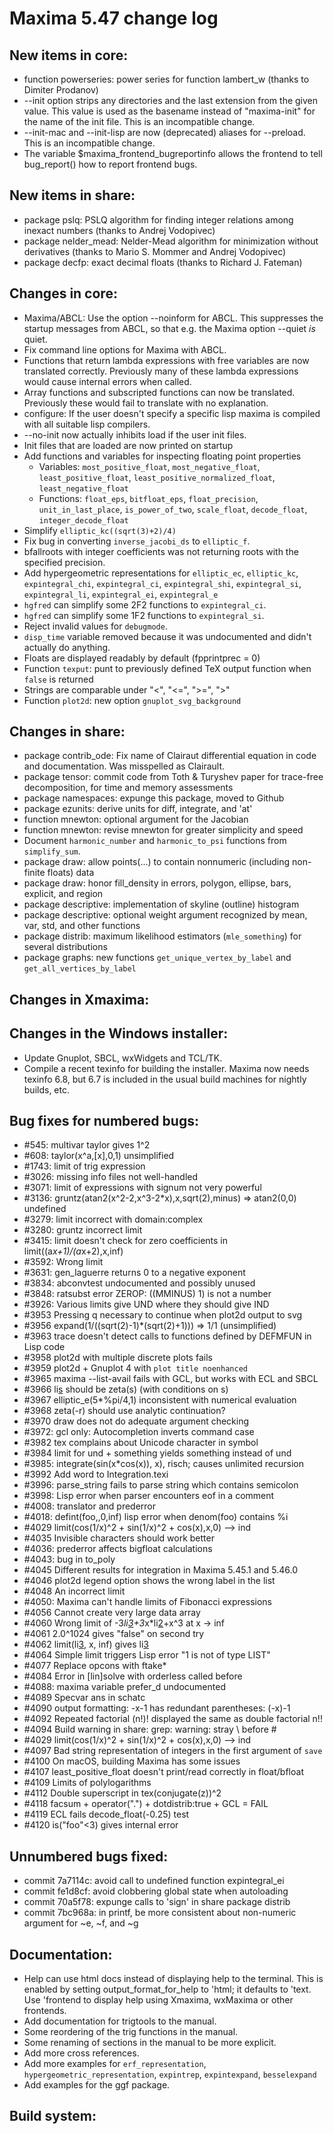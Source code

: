 Maxima 5.47 change log
======================

New items in core:
------------------
 * function powerseries: power series for function lambert_w
   (thanks to Dimiter Prodanov)
 * --init option strips any directories and the last extension from the
   given value.  This value is used as the basename instead of
   "maxima-init" for the name of the init file.  This is an incompatible
   change.
 * --init-mac and --init-lisp are now (deprecated) aliases for --preload.
   This is an incompatible change.
 * The variable $maxima_frontend_bugreportinfo allows the frontend to
   tell bug_report() how to report frontend bugs.

New items in share:
-------------------
 * package pslq: PSLQ algorithm for finding integer relations
   among inexact numbers (thanks to Andrej Vodopivec)
 * package nelder_mead: Nelder-Mead algorithm for minimization without
   derivatives (thanks to Mario S. Mommer and Andrej Vodopivec)
 * package decfp: exact decimal floats (thanks to Richard J. Fateman)

Changes in core:
----------------
 * Maxima/ABCL: Use the option --noinform for ABCL.
   This suppresses the startup messages from ABCL, so that e.g. the Maxima
   option --quiet *is* quiet.
 * Fix command line options for Maxima with ABCL.
 * Functions that return lambda expressions with free variables are
   now translated correctly.  Previously many of these lambda expressions
   would cause internal errors when called.
 * Array functions and subscripted functions can now be translated.
   Previously these would fail to translate with no explanation.
 * configure: If the user doesn't specify a specific lisp maxima is compiled
   with all suitable lisp compilers.
 * --no-init now actually inhibits load if the user init files.
 * Init files that are loaded are now printed on startup
 * Add functions and variables for inspecting floating point properties
   * Variables:  `most_positive_float`, `most_negative_float`, `least_positive_float`, `least_positive_normalized_float`, `least_negative_float`
   * Functions: `float_eps`, `bitfloat_eps`, `float_precision`, `unit_in_last_place`, `is_power_of_two`, `scale_float`, `decode_float`, `integer_decode_float`
 * Simplify `elliptic_kc((sqrt(3)+2)/4)`
 * Fix bug in converting `inverse_jacobi_ds` to `elliptic_f`.
 * bfallroots with integer coefficients was not returning roots with the specified precision.
 * Add hypergeometric representations for `elliptic_ec`, `elliptic_kc`, `expintegral_chi`, `expintegral_ci`, `expintegral_shi`, `expintegral_si`, `expintegral_li`, `expintegral_ei`, `expintegral_e`
 * `hgfred` can simplify some 2F2 functions to `expintegral_ci`.
 * `hgfred` can simplify some 1F2 functions to `expintegral_si`.
 * Reject invalid values for `debugmode`.
 * `disp_time` variable removed because it was undocumented and didn't actually do anything.
 * Floats are displayed readably by default (fpprintprec = 0)
 * Function `texput`: punt to previously defined TeX output function
   when `false` is returned
 * Strings are comparable under "<", "<=", ">=", ">"
 * Function `plot2d`: new option `gnuplot_svg_background`

Changes in share:
-----------------
 * package contrib_ode: Fix name of Clairaut differential equation
   in code and documentation.  Was misspelled as Clairault.
 * package tensor: commit code from Toth & Turyshev paper for trace-free
   decomposition, for time and memory assessments
 * package namespaces: expunge this package, moved to Github
 * package ezunits: derive units for diff, integrate, and 'at'
 * function mnewton: optional argument for the Jacobian
 * function mnewton: revise mnewton for greater simplicity and speed
 * Document `harmonic_number` and `harmonic_to_psi` functions from `simplify_sum`.
 * package draw: allow points(...) to contain nonnumeric (including non-finite floats) data
 * package draw: honor fill_density in errors, polygon, ellipse, bars, explicit, and region
 * package descriptive: implementation of skyline (outline) histogram
 * package descriptive: optional weight argument recognized by mean, var, std, and other functions
 * package distrib: maximum likelihood estimators (`mle_something`) for several distributions
 * package graphs: new functions `get_unique_vertex_by_label` and `get_all_vertices_by_label`
 

Changes in Xmaxima:
-------------------

Changes in the Windows installer:
---------------------------------
 * Update Gnuplot, SBCL, wxWidgets and TCL/TK.
 * Compile a recent texinfo for building the installer. Maxima now needs
   texinfo 6.8, but 6.7 is included in the usual build machines for
   nightly builds, etc.

Bug fixes for numbered bugs:
----------------------------
 * \#545: multivar taylor gives 1^2
 * \#608: taylor(x^a,[x],0,1) unsimplified
 * \#1743: limit of trig expression
 * \#3026: missing info files not well-handled
 * \#3071: limit of expressions with signum not very powerful
 * \#3136: gruntz(atan2(x^2-2,x^3-2*x),x,sqrt(2),minus) => atan2(0,0) undefined 
 * \#3279: limit incorrect with domain:complex
 * \#3280: gruntz incorrect limit
 * \#3415: limit doesn't check for zero coefficients in limit((a*x+1)/(a*x+2),x,inf)
 * \#3592: Wrong limit
 * \#3631: gen_laguerre returns 0 to a negative exponent
 * \#3834: abconvtest undocumented and possibly unused
 * \#3848: ratsubst error ZEROP: ((MMINUS) 1) is not a number
 * \#3926: Various limits give UND where they should give IND
 * \#3953 Pressing q necessary to continue when plot2d output to svg
 * \#3956 expand(1/((sqrt(2)-1)*(sqrt(2)+1))) => 1/1 (unsimplified)
 * \#3963 trace doesn't detect calls to functions defined by DEFMFUN in Lisp code
 * \#3958 plot2d with multiple discrete plots fails
 * \#3959 plot2d + Gnuplot 4 with `plot title noenhanced`
 * \#3965 maxima --list-avail fails with GCL, but works with ECL and SBCL
 * \#3966 li[s](1) should be zeta(s) (with conditions on s)
 * \#3967 elliptic_e(5*%pi/4,1) inconsistent with numerical evaluation
 * \#3968 zeta(-r) should use analytic continuation?
 * \#3970 draw does not do adequate argument checking
 * \#3972: gcl only: Autocompletion inverts command case
 * \#3982 tex complains about Unicode character in symbol
 * \#3984 limit for und + something yields something instead of und
 * \#3985: integrate(sin(x*cos(x)), x), risch; causes unlimited recursion
 * \#3992 Add word to Integration.texi
 * \#3996: parse_string fails to parse string which contains semicolon
 * \#3998: Lisp error when parser encounters eof in a comment
 * \#4008: translator and prederror
 * \#4018: defint(foo,,0,inf) lisp error when denom(foo) contains %i
 * \#4029 limit(cos(1/x)^2 + sin(1/x)^2 + cos(x),x,0) --> ind
 * \#4035 Invisible characters should work better
 * \#4036: prederror affects bigfloat calculations
 * \#4043: bug in to_poly
 * \#4045 Different results for integration in Maxima 5.45.1 and 5.46.0
 * \#4046 plot2d legend option shows the wrong label in the list 
 * \#4048 An incorrect limit
 * \#4050: Maxima can't handle limits of Fibonacci expressions
 * \#4056 Cannot create very large data array
 * \#4060 Wrong limit of -3*li[3](-%e^x)+3*x*li[2](-%e^x)+x^3 at x -> inf
 * \#4061 2.0^1024 gives "false" on second try
 * \#4062 limit(li[3](x), x, inf) gives li[3](inf)
 * \#4064 Simple limit triggers Lisp error "1 is not of type LIST"
 * \#4077 Replace opcons with ftake*
 * \#4084 Error in [lin]solve with orderless called before
 * \#4088: maxima variable prefer_d undocumented
 * \#4089 Specvar ans in schatc
 * \#4090 output formatting: -x-1 has redundant parentheses: (-x)-1
 * \#4092 Repeated factorial (n!)! displayed the same as double factorial n!!
 * \#4094 Build warning in share: grep: warning: stray \ before #
 * \#4029 limit(cos(1/x)^2 + sin(1/x)^2 + cos(x),x,0) --> ind
 * \#4097 Bad string representation of integers in the first argument of `save`
 * \#4100 On macOS, building Maxima has some issues
 * \#4107 least_positive_float doesn't print/read correctly in float/bfloat
 * \#4109 Limits of polylogarithms
 * \#4112 Double superscript in tex(conjugate(z))^2
 * \#4118 facsum + operator(".") + dotdistrib:true + GCL = FAIL
 * \#4119 ECL fails decode_float(-0.25) test
 * \#4120 is("foo"<3) gives internal error

Unnumbered bugs fixed:
---------------------
 * commit 7a7114c: avoid call to undefined function expintegral_ei
 * commit fe1d8cf: avoid clobbering global state when autoloading
 * commit 70a5f78: expunge calls to 'sign' in share package distrib
 * commit 7bc968a: in printf, be more consistent about non-numeric argument for ~e, ~f, and ~g

Documentation:
--------------
 * Help can use html docs instead of displaying help to the terminal.
   This is enabled by setting output_format_for_help to 'html; it defaults
   to 'text.  Use 'frontend to display help using Xmaxima, wxMaxima or
   other frontends.
 * Add documentation for trigtools to the manual.
 * Some reordering of the trig functions in the manual.
 * Some renaming of sections in the manual to be more explicit.
 * Add more cross references.
 * Add more examples for `erf_representation`, `hypergeometric_representation`, `expintrep`, `expintexpand`, `besselexpand`
 * Add examples for the ggf package.

Build system:
-------------

